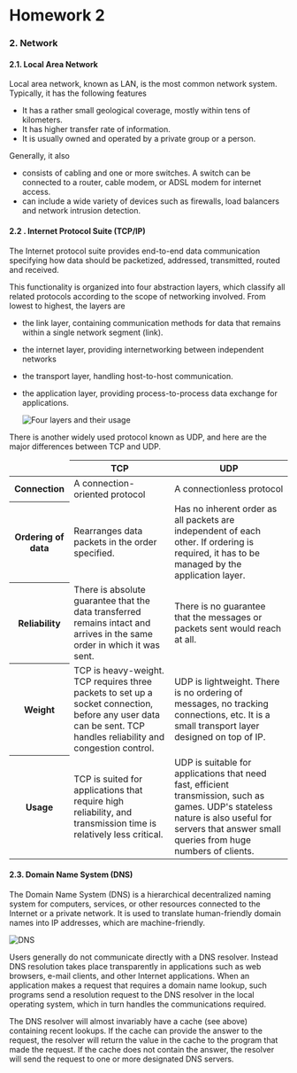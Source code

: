 # Homework 2



### 2. Network

#### 2.1. Local Area Network

Local area network, known as LAN,  is the most common network system. Typically, it has the following features

  - It has a rather small geological coverage, mostly within tens of kilometers.
  - It has higher transfer rate of information.
  - It is usually owned and operated by a private group or a person.

Generally, it also

- consists of cabling and one or more switches. A switch can be connected to a router, cable modem, or ADSL modem for internet access.
- can include a wide variety of devices such as firewalls, load balancers and network intrusion detection.

#### 2.2 . Internet Protocol Suite (TCP/IP)

The Internet protocol suite provides end-to-end data communication specifying how data should be packetized, addressed, transmitted, routed and received.

This functionality is organized into four abstraction layers, which classify all related protocols according to the scope of networking involved. From lowest to highest, the layers are

- the link layer, containing communication methods for data that remains within a single network segment (link).

- the internet layer, providing internetworking between independent networks

- the transport layer, handling host-to-host communication.

- the application layer, providing process-to-process data exchange for applications.

  ![Four layers and their usage](https://upload.wikimedia.org/wikipedia/commons/thumb/3/3b/UDP_encapsulation.svg/700px-UDP_encapsulation.svg.png)

There is another widely used protocol known as UDP, and here are the major differences between TCP and UDP.

 <table>
 <thead>
 <tr>
<td></td> <th>TCP</th> <th>UDP</th>
 </tr> 
 </thead>

<tbody>
 <tr>
 <th> Connection	</th>
 <td> A connection-oriented protocol</td>
 <td> A connectionless protocol</td>
 </tr>

 <tr>
 <th> Ordering of data</th>
 <td> Rearranges data packets in the order specified.</td>
 <td> Has no inherent order as all packets are independent of each other. If ordering is required, it has to be managed by the application layer.</td>
 </tr>

 <tr>
 <th>Reliability</th>
 <td>There is absolute guarantee that the data transferred remains intact and arrives in the same order in which it was sent.
 </td>
 <td>
 There is no guarantee that the messages or packets sent would reach at all.
 </td>
 </tr>

 <tr>
 <th>Weight</th>
 <td>TCP is heavy-weight. TCP requires three packets to set up a socket connection, before any user data can be sent. TCP handles reliability and congestion control.
 </td>
 <td>
 UDP is lightweight. There is no ordering of messages, no tracking connections, etc. It is a small transport layer designed on top of IP.
 </td>
 </tr>

 <tr>
 <th>Usage</th>
 <td>TCP is suited for applications that require high reliability, and transmission time is relatively less critical.
 </td>
 <td>
UDP is suitable for applications that need fast, efficient transmission, such as games. UDP's stateless nature is also useful for servers that answer small queries from huge numbers of clients.
 </td>
 </tr>


 </tbody>
 </table>
 
#### 2.3. Domain Name System (DNS)
The Domain Name System (DNS) is a hierarchical decentralized naming system for computers, services, or other resources connected to the Internet or a private network. It is used to translate human-friendly domain names into IP addresses, which are machine-friendly.

  ![DNS](https://upload.wikimedia.org/wikipedia/commons/thumb/b/b1/Domain_name_space.svg/600px-Domain_name_space.svg.png)

Users generally do not communicate directly with a DNS resolver. Instead DNS resolution takes place transparently in applications such as web browsers, e-mail clients, and other Internet applications. When an application makes a request that requires a domain name lookup, such programs send a resolution request to the DNS resolver in the local operating system, which in turn handles the communications required.

The DNS resolver will almost invariably have a cache (see above) containing recent lookups. If the cache can provide the answer to the request, the resolver will return the value in the cache to the program that made the request. If the cache does not contain the answer, the resolver will send the request to one or more designated DNS servers. 